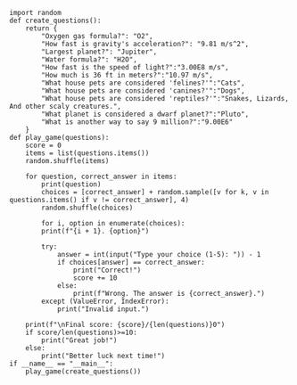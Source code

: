     import random
    def create_questions():
        return {
            "Oxygen gas formula?": "O2",
            "How fast is gravity's acceleration?": "9.81 m/s^2",
            "Largest planet?": "Jupiter",
            "Water formula?": "H2O",
            "How fast is the speed of light?":"3.00E8 m/s",
            "How much is 36 ft in meters?":"10.97 m/s",
            "What house pets are considered 'felines?'":"Cats",
            "What house pets are considered 'canines?'":"Dogs",
            "What house pets are considered 'reptiles?'":"Snakes, Lizards, And other scaly creatures.",
            "What planet is considered a dwarf planet?":"Pluto",
            "What is another way to say 9 million?":"9.00E6"
        }
    def play_game(questions):
        score = 0
        items = list(questions.items())
        random.shuffle(items)
    
        for question, correct_answer in items:
            print(question)
            choices = [correct_answer] + random.sample([v for k, v in questions.items() if v != correct_answer], 4)
            random.shuffle(choices)
        
            for i, option in enumerate(choices):
            print(f"{i + 1}. {option}")
    
            try:
                answer = int(input("Type your choice (1-5): ")) - 1
                if choices[answer] == correct_answer:
                    print("Correct!")
                    score += 10
                else:
                    print(f"Wrong. The answer is {correct_answer}.")
            except (ValueError, IndexError):
                print("Invalid input.")
    
        print(f"\nFinal score: {score}/{len(questions)}0")
        if score/len(questions)>=10:
            print("Great job!")
        else:
            print("Better luck next time!")
    if __name__ == "__main__":
        play_game(create_questions())
